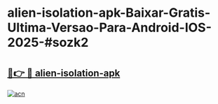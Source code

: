 # alien-isolation-apk-Baixar-Gratis-Ultima-Versao-Para-Android-IOS-2025-#sozk2

# <h2><a href="https://ainizakaria.my?title=alien-isolation-apk&ref=25M">🔗👉 🔴 alien-isolation-apk</a></h2>

[![acn](https://github.com/user-attachments/assets/0f9c940e-d8b0-45ae-aac7-cd30a18b3e1c)](https://ainizakaria.my?title=alien-isolation-apk&ref=25M)

